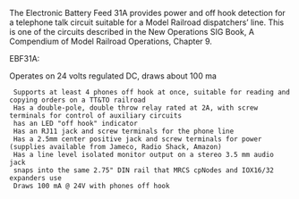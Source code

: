 The Electronic Battery Feed 31A provides power and off hook detection for a telephone talk circuit suitable for a Model Railroad dispatchers’ line.  This is one of the circuits described in the New Operations SIG Book, A Compendium of Model Railroad Operations, Chapter 9.

 EBF31A:

 Operates on 24 volts regulated DC, draws about 100 ma

     Supports at least 4 phones off hook at once, suitable for reading and copying orders on a TT&TO railroad
     Has a double-pole, double throw relay rated at 2A, with screw terminals for control of auxiliary circuits
     has an LED "off hook" indicator
     Has an RJ11 jack and screw terminals for the phone line
     Has a 2.5mm center positive jack and screw terminals for power (supplies available from Jameco, Radio Shack, Amazon)
     Has a line level isolated monitor output on a stereo 3.5 mm audio jack
     snaps into the same 2.75" DIN rail that MRCS cpNodes and IOX16/32 expanders use
     Draws 100 mA @ 24V with phones off hook

